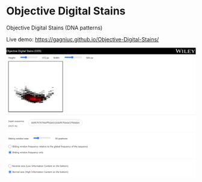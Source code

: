 # Objective Digital Stains
Objective Digital Stains (DNA patterns)

Live demo: https://gagniuc.github.io/Objective-Digital-Stains/

![screenshot](https://github.com/Gagniuc/Objective-Digital-Stains/blob/main/%5BG%5D%20Objective%20Digital%20Stains.png)
